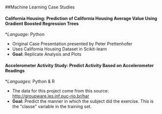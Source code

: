 ##Machine Learning Case Studies
#### California Housing: Prediction of California Housing Average Value Using Gradient Boosted Regression Trees 
  **Language:* Python
  - Original Case Presentation presented by Peter Prettenhofer
  - Uses California Housing Dataset in Scikit-learn
  - **Goal:** Replicate Analysis and Plots

#### Accelerometer Activity Study: Predict Activity Based on Accelerometer Readings
  **Languages:* Python & R
  - The data for this project come from this source: http://groupware.les.inf.puc-rio.br/har
  - **Goal:** Predict the manner in which the subject did the exercise. This is the "classe" variable in the training set. 
